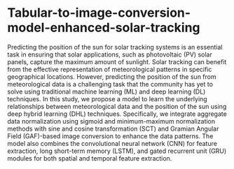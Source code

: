 # Tabular-to-image-conversion-model-enhanced-solar-tracking

Predicting the position of the sun for solar tracking systems is an essential task in ensuring that solar applications, such as photovoltaic (PV) solar panels, capture the maximum amount of sunlight. Solar tracking can benefit from the effective representation of meteorological patterns in specific geographical locations. However, predicting the position of the sun from meteorological data is a challenging task that the community has yet to solve using traditional machine learning (ML) and deep learning (DL) techniques. In this study, we propose a model to learn the underlying relationships between meteorological data and the position of the sun using deep hybrid learning (DHL) techniques. Specifically, we integrate aggregate data normalization using sigmoid and minimum-maximum normalization methods with sine and cosine transformation (SCT) and Gramian Angular Field (GAF)-based image conversion to enhance the data patterns. The model also combines the convolutional neural network (CNN) for feature extraction, long short-term memory (LSTM), and gated recurrent unit (GRU) modules for both spatial and temporal feature extraction. 
